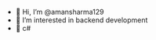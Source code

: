 - 👋 Hi, I’m @amansharma129
- 👀 I’m interested in backend development
- 🌱 c# 
 

<!---
amansharma129/amansharma129 is a ✨ special ✨ repository because its `README.md` (this file) appears on your GitHub profile.
You can click the Preview link to take a look at your changes.
--->
